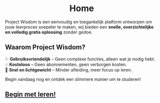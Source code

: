 <div style="text-align: center;">
<h1>Home</h1>
</div>

Project Wisdom is een eenvoudig en toegankelijk platform ontworpen om jouw leerproces soepeler te maken, wij bieden een **snelle, overzichtelijke en volledig gratis oplossing** zonder gedoe.  

## Waarom Project Wisdom?  

✨ **Gebruiksvriendelijk** – Geen complexe functies, alleen wat je nodig hebt.  
💡 **Kosteloos** – Geen abonnementen, geen verborgen kosten.  
🚀 **Snel en lichtgewicht** – Minder afleiding, meer focus op leren.  

Begin vandaag nog en ontdek een slimmere manier om te studeren!  

<a href="?md=index.md" style="text-decoration: underline;">
    <h2>Begin met leren!</h2>
</a>